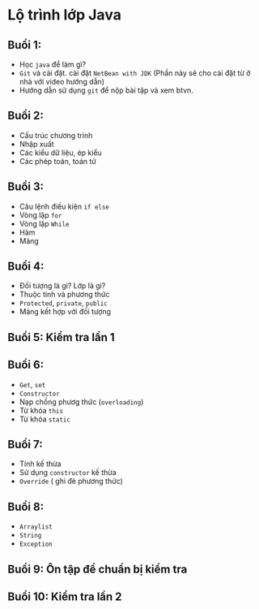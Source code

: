 # Lộ trình lớp Java
## Buổi 1: 
- Học `java` để làm gì?
- `Git` và cài đặt. cài đặt `NetBean with JDK` (Phần này sẽ cho cài đặt từ ở nhà với video hướng dẫn)
- Hướng dẫn sử dụng `git` để nộp bài tập và xem btvn.
## Buổi 2: 
- Cấu trúc chương trình
- Nhập xuất
- Các kiểu dữ liệu, ép kiểu
- Các phép toán, toán tử
## Buổi 3:
- Câu lệnh điều kiện `if else`
- Vòng lặp `for`
- Vòng lặp `While`
- Hàm
- Mảng
## Buổi 4:
- Đối tượng là gì? Lớp là gì?
- Thuộc tính và phương thức
- `Protected`, `private`, `public`
- Mảng kết hợp với đối tượng
## Buổi 5: Kiểm tra lần 1
## Buổi 6:
- `Get`, `set`
- `Constructor`
- Nạp chồng phươg thức (`overloading`)
- Từ khóa `this`
- Từ khóa `static`
## Buổi 7: 
- Tính kế thừa
- Sử dụng `constructor` kế thừa
- `Override` ( ghi đè phương thức)
## Buổi 8:
- `Arraylist`
- `String`
- `Exception`
## Buổi 9: Ôn tập để chuẩn bị kiểm tra
## Buổi 10: Kiểm tra lần 2
